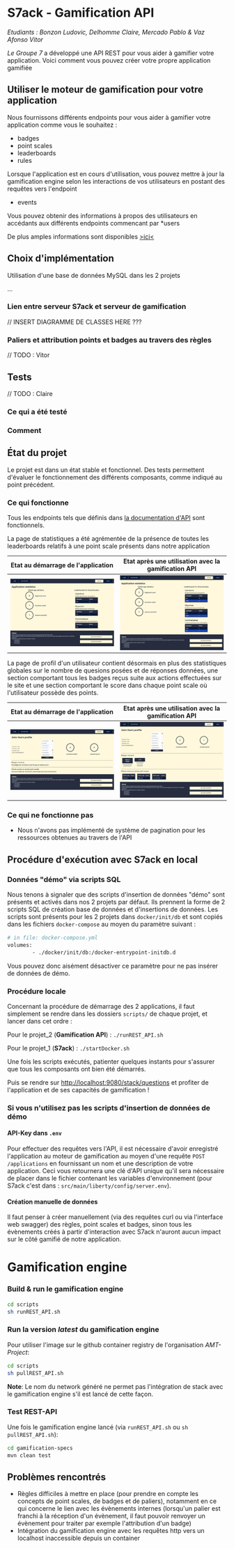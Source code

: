 # S7ack - Gamification API

*Etudiants : Bonzon Ludovic, Delhomme Claire, Mercado Pablo & Vaz Afonso Vitor*

*Le Groupe 7* a développé une API REST pour vous aider à gamifier votre application. Voici comment vous pouvez créer
votre propre application gamifiée

## Utiliser le moteur de gamification pour votre application

Nous fournissons différents endpoints pour vous aider à gamifier votre application comme vous le souhaitez :

* badges
* point scales
* leaderboards
* rules

Lorsque l'application est en cours d'utilisation, vous pouvez mettre à jour la gamification engine selon les
interactions de vos utilisateurs en postant des requêtes vers l'endpoint

* events

Vous pouvez obtenir des informations à propos des utilisateurs en accédants aux différents endpoints commencant par
*users

De plus amples informations sont disponibles [>ici<](http://localhost:8080/v3/api-docs)

## Choix d'implémentation

Utilisation d'une base de données MySQL dans les 2 projets

...

### Lien entre serveur S7ack et serveur de gamification

// INSERT DIAGRAMME DE CLASSES HERE ???

### Paliers et attribution points et badges au travers des règles

// TODO : Vitor

## Tests

// TODO : Claire

### Ce qui a été testé

### Comment

## État du projet

Le projet est dans un état stable et fonctionnel. Des tests permettent d'évaluer le fonctionnement des différents
composants, comme indiqué au point précédent.

### Ce qui fonctionne

Tous les endpoints tels que définis dans [la documentation d'API](http://localhost:8080/v3/api-docs) sont fonctionnels.

La page de statistiques a été agrémentée de la présence de toutes les leaderboards relatifs à une point scale présents
dans notre application

|Etat au démarrage de l'application|Etat après une utilisation avec la gamification API|
|---|---|
|![Statistiques demo](images/statsDemo.png)|![Statistiques rempli](images/statsActivity.png)|

La page de profil d'un utilisateur contient désormais en plus des statistiques globales sur le nombre de quesions posées
et de réponses données, une section comportant tous les badges reçus suite aux actions effectuées sur le site et une
section comportant le score dans chaque point scale où l'utilisateur possède des points.

|Etat au démarrage de l'application|Etat après une utilisation avec la gamification API   |
|---|---|
|![Profil vide](images/profileEmpty.png)|![Profil rempli](images/profileActivity.png)|

### Ce qui ne fonctionne pas

- Nous n'avons pas implémenté de système de pagination pour les ressources obtenues au travers de l'API

## Procédure d'exécution avec S7ack en local

### Données "démo" via scripts SQL

Nous tenons à signaler que des scripts d'insertion de données "démo" sont présents et activés dans nos 2 projets par
défaut. Ils prennent la forme de 2 scripts SQL de création base de données et d'insertions de données. Les scripts sont
présents pour les 2 projets dans `docker/init/db` et sont copiés dans les fichiers `docker-compose` au moyen du
paramètre suivant :

```dockerfile
# in file: docker-compose.yml
volumes:
        - ./docker/init/db:/docker-entrypoint-initdb.d
```

Vous pouvez donc aisément désactiver ce paramètre pour ne pas insérer de données de démo.

### Procédure locale

Concernant la procédure de démarrage des 2 applications, il faut simplement se rendre dans les dossiers `scripts/` de
chaque projet, et lancer dans cet ordre :

Pour le projet_2 (**Gamification API**) : `./runREST_API.sh`

Pour le projet_1 (**S7ack**) : `./startDocker.sh`

Une fois les scripts exécutés, patienter quelques instants pour s'assurer que tous les composants ont bien été démarrés.

Puis se rendre sur [http://localhost:9080/stack/questions](http://localhost:9080/stack/questions) et profiter de
l'application et de ses capacités de gamification !

### Si vous n'utilisez pas les scripts d'insertion de données de démo

#### API-Key dans `.env`

Pour effectuer des requêtes vers l'API, il est nécessaire d'avoir enregistré l'application au moteur de gamification au
moyen d'une requête `POST /applications` en fournissant un nom et une description de votre application. Ceci vous
retournera une clé d'API unique qu'il sera nécessaire de placer dans le fichier contenant les variables
d'environnement (pour S7ack c'est dans : `src/main/liberty/config/server.env`).

#### Création manuelle de données

Il faut penser à créer manuellement (via des requêtes curl ou via l'interface web swagger) des règles, point scales et
badges, sinon tous les évènements créés à partir d'interaction avec S7ack n'auront aucun impact sur le côté gamifié de
notre application.

# Gamification engine

### Build & run le gamification engine

```bash
cd scripts
sh runREST_API.sh
```

### Run la version *latest* du gamification engine

Pour utiliser l'image sur le github container registry de l'organisation *AMT-Project*:

```bash
cd scripts
sh pullREST_API.sh
```
**Note**: Le nom du network généré ne permet pas l'intégration de stack avec le gamification engine s'il est lancé de cette façon.

### Test REST-API
Une fois le gamification engine lancé (via `runREST_API.sh` ou `sh pullREST_API.sh`):

```bash
cd gamification-specs
mvn clean test
```

## Problèmes rencontrés

- Règles difficiles à mettre en place (pour prendre en compte les concepts de point scales, de badges et de paliers),
  notamment en ce qui concerne le lien avec les évènements internes (lorsqu'un palier est franchi à la réception d'un
  évènement, il faut pouvoir renvoyer un évènement pour traiter par exemple l'attribution d'un badge)
- Intégration du gamification engine avec les requêtes http vers un localhost inaccessible depuis un container
